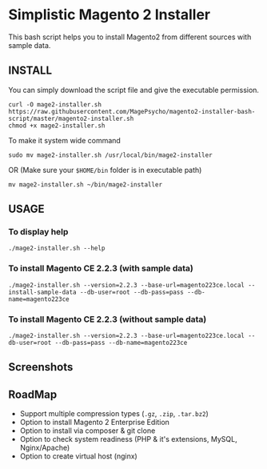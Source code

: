 # Simplistic Magento 2 Installer

This bash script helps you to install Magento2 from different sources with sample data.


## INSTALL
You can simply download the script file and give the executable permission.
```
curl -O mage2-installer.sh https://raw.githubusercontent.com/MagePsycho/magento2-installer-bash-script/master/magento2-installer.sh
chmod +x mage2-installer.sh
```

To make it system wide command
```
sudo mv mage2-installer.sh /usr/local/bin/mage2-installer
```
OR (Make sure your `$HOME/bin` folder is in executable path)
```
mv mage2-installer.sh ~/bin/mage2-installer
```

## USAGE
### To display help
```
./mage2-installer.sh --help
```

### To install Magento CE 2.2.3 (with sample data)
```
./mage2-installer.sh --version=2.2.3 --base-url=magento223ce.local --install-sample-data --db-user=root --db-pass=pass --db-name=magento223ce
```

### To install Magento CE 2.2.3 (without sample data)
```
./mage2-installer.sh --version=2.2.3 --base-url=magento223ce.local --db-user=root --db-pass=pass --db-name=magento223ce
```

## Screenshots


## RoadMap
 - Support multiple compression types (`.gz`, `.zip`, `.tar.bz2`)
 - Option to install Magento 2 Enterprise Edition
 - Option to install via composer & git clone
 - Option to check system readiness (PHP & it's extensions, MySQL, Nginx/Apache)
 - Option to create virtual host (nginx)